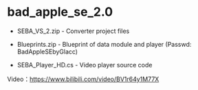 # bad_apple_se_2.0

* SEBA_VS_2.zip - Converter project files


* Blueprints.zip - Blueprint of data module and player (Passwd: BadAppleSEbyGlacc)


* SEBA_Player_HD.cs - Video player source code

Video：https://www.bilibili.com/video/BV1r64y1M77X
